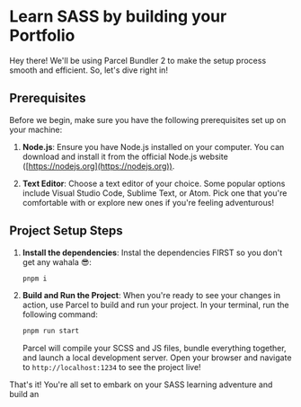 # Learn SASS by building your Portfolio

Hey there! We'll be using Parcel Bundler 2 to make the setup process smooth and efficient. So, let's dive right in!

## Prerequisites

Before we begin, make sure you have the following prerequisites set up on your machine:

1. **Node.js**: Ensure you have Node.js installed on your computer. You can download and install it from the official Node.js website ([https://nodejs.org](https://nodejs.org)).

2. **Text Editor**: Choose a text editor of your choice. Some popular options include Visual Studio Code, Sublime Text, or Atom. Pick one that you're comfortable with or explore new ones if you're feeling adventurous!

## Project Setup Steps

1. **Install the dependencies**: Instal the dependencies FIRST so you don't get any wahala 😎:

   ```bash
   pnpm i
   ```

2. **Build and Run the Project**: When you're ready to see your changes in action, use Parcel to build and run your project. In your terminal, run the following command:

   ```bash
   pnpm run start
   ```

   Parcel will compile your SCSS and JS files, bundle everything together, and launch a local development server. Open your browser and navigate to `http://localhost:1234` to see the project live!

That's it! You're all set to embark on your SASS learning adventure and build an
